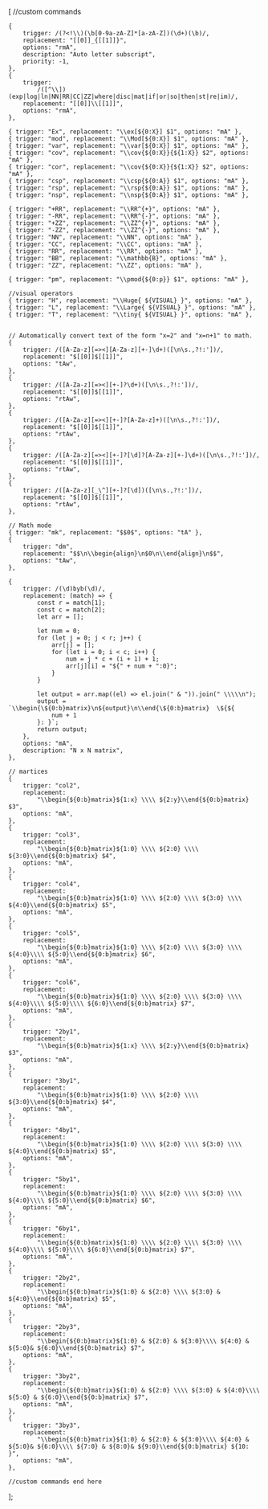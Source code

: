 [
    //custom commands

    {
        trigger: /(?<!\\)(\b[0-9a-zA-Z]*[a-zA-Z])(\d+)(\b)/,
        replacement: "[[0]]_{[[1]]}",
        options: "rmA",
        description: "Auto letter subscript",
        priority: -1,
    },
    {
        trigger:
            /([^\\])(exp|log|ln|NN|RR|CC|ZZ|where|disc|mat|if|or|so|then|st|re|im)/,
        replacement: "[[0]]\\[[1]]",
        options: "rmA",
    },

    { trigger: "Ex", replacement: "\\ex[${0:X}] $1", options: "mA" },
    { trigger: "mod", replacement: "\\Mod[${0:X}] $1", options: "mA" },
    { trigger: "var", replacement: "\\var[${0:X}] $1", options: "mA" },
    { trigger: "cov", replacement: "\\cov{${0:X}}{${1:X}} $2", options: "mA" },
    { trigger: "cor", replacement: "\\cov{${0:X}}{${1:X}} $2", options: "mA" },
    { trigger: "csp", replacement: "\\csp{${0:A}} $1", options: "mA" },
    { trigger: "rsp", replacement: "\\rsp{${0:A}} $1", options: "mA" },
    { trigger: "nsp", replacement: "\\nsp{${0:A}} $1", options: "mA" },

    { trigger: "+RR", replacement: "\\RR^{+}", options: "mA" },
    { trigger: "-RR", replacement: "\\RR^{-}", options: "mA" },
    { trigger: "+ZZ", replacement: "\\ZZ^{+}", options: "mA" },
    { trigger: "-ZZ", replacement: "\\ZZ^{-}", options: "mA" },
    { trigger: "NN", replacement: "\\NN", options: "mA" },
    { trigger: "CC", replacement: "\\CC", options: "mA" },
    { trigger: "RR", replacement: "\\RR", options: "mA" },
    { trigger: "BB", replacement: "\\mathbb{B}", options: "mA" },
    { trigger: "ZZ", replacement: "\\ZZ", options: "mA" },

    { trigger: "pm", replacement: "\\pmod{${0:p}} $1", options: "mA" },

    //visual operators
    { trigger: "H", replacement: "\\Huge{ ${VISUAL} }", options: "mA" },
    { trigger: "L", replacement: "\\Large{ ${VISUAL} }", options: "mA" },
    { trigger: "T", replacement: "\\tiny{ ${VISUAL} }", options: "mA" },


    // Automatically convert text of the form "x=2" and "x=n+1" to math.
    {
        trigger: /([A-Za-z][=><][A-Za-z][+-]\d+)([\n\s.,?!:'])/,
        replacement: "$[[0]]$[[1]]",
        options: "tAw",
    },
    {
        trigger: /([A-Za-z][=><][+-]?\d+)([\n\s.,?!:'])/,
        replacement: "$[[0]]$[[1]]",
        options: "rtAw",
    },
    {
        trigger: /([A-Za-z][=><][+-]?[A-Za-z]+)([\n\s.,?!:'])/,
        replacement: "$[[0]]$[[1]]",
        options: "rtAw",
    },
    {
        trigger: /([A-Za-z][=><][+-]?[\d]?[A-Za-z][+-]\d+)([\n\s.,?!:'])/,
        replacement: "$[[0]]$[[1]]",
        options: "rtAw",
    },
    {
        trigger: /([A-Za-z][_\^][+-]?[\d])([\n\s.,?!:'])/,
        replacement: "$[[0]]$[[1]]",
        options: "rtAw",
    },

    // Math mode
    { trigger: "mk", replacement: "$$0$", options: "tA" },
    {
        trigger: "dm",
        replacement: "$$\n\\begin{align}\n$0\n\\end{align}\n$$",
        options: "tAw",
    },

    {
        trigger: /(\d)byb(\d)/,
        replacement: (match) => {
            const r = match[1];
            const c = match[2];
            let arr = [];

            let num = 0;
            for (let j = 0; j < r; j++) {
                arr[j] = [];
                for (let i = 0; i < c; i++) {
                    num = j * c + (i + 1) + 1;
                    arr[j][i] = "${" + num + ":0}";
                }
            }

            let output = arr.map((el) => el.join(" & ")).join(" \\\\\n");
            output = `\\begin{\${0:b}matrix}\n${output}\n\\end{\${0:b}matrix}  \${${
                num + 1
            }: }`;
            return output;
        },
        options: "mA",
        description: "N x N matrix",
    },

    // martices
    {
        trigger: "col2",
        replacement:
            "\\begin{${0:b}matrix}${1:x} \\\\ ${2:y}\\end{${0:b}matrix} $3",
        options: "mA",
    },
    {
        trigger: "col3",
        replacement:
            "\\begin{${0:b}matrix}${1:0} \\\\ ${2:0} \\\\ ${3:0}\\end{${0:b}matrix} $4",
        options: "mA",
    },
    {
        trigger: "col4",
        replacement:
            "\\begin{${0:b}matrix}${1:0} \\\\ ${2:0} \\\\ ${3:0} \\\\ ${4:0}\\end{${0:b}matrix} $5",
        options: "mA",
    },
    {
        trigger: "col5",
        replacement:
            "\\begin{${0:b}matrix}${1:0} \\\\ ${2:0} \\\\ ${3:0} \\\\ ${4:0}\\\\ ${5:0}\\end{${0:b}matrix} $6",
        options: "mA",
    },
    {
        trigger: "col6",
        replacement:
            "\\begin{${0:b}matrix}${1:0} \\\\ ${2:0} \\\\ ${3:0} \\\\ ${4:0}\\\\ ${5:0}\\\\ ${6:0}\\end{${0:b}matrix} $7",
        options: "mA",
    },
    {
        trigger: "2by1",
        replacement:
            "\\begin{${0:b}matrix}${1:x} \\\\ ${2:y}\\end{${0:b}matrix} $3",
        options: "mA",
    },
    {
        trigger: "3by1",
        replacement:
            "\\begin{${0:b}matrix}${1:0} \\\\ ${2:0} \\\\ ${3:0}\\end{${0:b}matrix} $4",
        options: "mA",
    },
    {
        trigger: "4by1",
        replacement:
            "\\begin{${0:b}matrix}${1:0} \\\\ ${2:0} \\\\ ${3:0} \\\\ ${4:0}\\end{${0:b}matrix} $5",
        options: "mA",
    },
    {
        trigger: "5by1",
        replacement:
            "\\begin{${0:b}matrix}${1:0} \\\\ ${2:0} \\\\ ${3:0} \\\\ ${4:0}\\\\ ${5:0}\\end{${0:b}matrix} $6",
        options: "mA",
    },
    {
        trigger: "6by1",
        replacement:
            "\\begin{${0:b}matrix}${1:0} \\\\ ${2:0} \\\\ ${3:0} \\\\ ${4:0}\\\\ ${5:0}\\\\ ${6:0}\\end{${0:b}matrix} $7",
        options: "mA",
    },
    {
        trigger: "2by2",
        replacement:
            "\\begin{${0:b}matrix}${1:0} & ${2:0} \\\\ ${3:0} & ${4:0}\\end{${0:b}matrix} $5",
        options: "mA",
    },
    {
        trigger: "2by3",
        replacement:
            "\\begin{${0:b}matrix}${1:0} & ${2:0} & ${3:0}\\\\ ${4:0} & ${5:0}& ${6:0}\\end{${0:b}matrix} $7",
        options: "mA",
    },
    {
        trigger: "3by2",
        replacement:
            "\\begin{${0:b}matrix}${1:0} & ${2:0} \\\\ ${3:0} & ${4:0}\\\\ ${5:0} & ${6:0}\\end{${0:b}matrix} $7",
        options: "mA",
    },
    {
        trigger: "3by3",
        replacement:
            "\\begin{${0:b}matrix}${1:0} & ${2:0} & ${3:0}\\\\ ${4:0} & ${5:0}& ${6:0}\\\\ ${7:0} & ${8:0}& ${9:0}\\end{${0:b}matrix} ${10: }",
        options: "mA",
    },

    //custom commands end here
];
